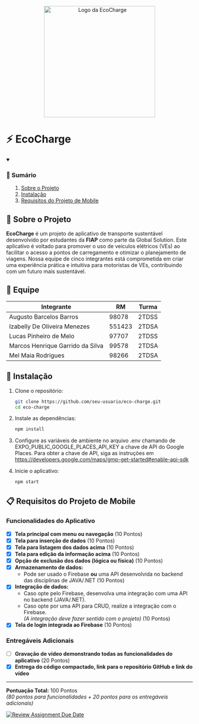 <p align="center">
    <picture>
       <source media="(prefers-color-scheme: dark)" srcset="utils/logo/DarkLogoRounded.png">
        <img alt="Logo da EcoCharge" src="uils/logo/LogoRounded.png" width="300">
    </picture>
</p>

# ⚡ EcoCharge

<details open>
    <summary><h3><strong>📑 Sumário</strong></h3>
        <ol>
            <li><a href="#sobre-o-projeto">Sobre o Projeto</a></li>
            <li><a href="#instalacao">Instalação</a></li>
            <li><a href="#requisitos">Requisitos do Projeto de Mobile</a></li>
        </ol>
    </summary>
</details>

<h2 id="sobre-o-projeto"> 📱 Sobre o Projeto </h2>

**EcoCharge** é um projeto de aplicativo de transporte sustentável desenvolvido por estudantes da **FIAP** como parte da Global Solution. Este aplicativo é voltado para promover o uso de veículos elétricos (VEs) ao facilitar o acesso a pontos de carregamento e otimizar o planejamento de viagens. Nossa equipe de cinco integrantes está comprometida em criar uma experiência prática e intuitiva para motoristas de VEs, contribuindo com um futuro mais sustentável.

<h2 id="equipe"> 📜 Equipe </h2>

| Integrante                       | RM     | Turma |
| -------------------------------- | ------ | ----- |
| Augusto Barcelos Barros          | 98078  | 2TDSS |
| Izabelly De Oliveira Menezes     | 551423 | 2TDSA |
| Lucas Pinheiro de Melo           | 97707  | 2TDSS |
| Marcos Henrique Garrido da Silva | 99578  | 2TDSA |
| Mel Maia Rodrigues               | 98266  | 2TDSA |

<h2 id="instalacao">🚀 Instalação</h2>

1. Clone o repositório:

   ```sh
   git clone https://github.com/seu-usuario/eco-charge.git
   cd eco-charge
   ```

2. Instale as dependências:

   ```sh
   npm install
   ```

3. Configure as variáveis de ambiente no arquivo .env chamando de EXPO_PUBLIC_GOOGLE_PLACES_API_KEY a chave de API do Google Places. Para obter a chave de API, siga as instruções em https://developers.google.com/maps/gmp-get-started#enable-api-sdk

4. Inicie o aplicativo:
   ```sh
   npm start
   ```

<h2 id="requisitos">📋 Requisitos do Projeto de Mobile</h2>

### Funcionalidades do Aplicativo

- [x] **Tela principal com menu ou navegação** (10 Pontos)
- [x] **Tela para inserção de dados** (10 Pontos)
- [x] **Tela para listagem dos dados acima** (10 Pontos)
- [x] **Tela para edição da informação acima** (10 Pontos)
- [x] **Opção de exclusão dos dados (lógica ou física)** (10 Pontos)
- [x] **Armazenamento de dados:**
  - Pode ser usado o Firebase **ou** uma API desenvolvida no backend das disciplinas de JAVA/.NET (10 Pontos)
- [x] **Integração de dados:**
  - Caso opte pelo Firebase, desenvolva uma integração com uma API no backend (JAVA/.NET).
  - Caso opte por uma API para CRUD, realize a integração com o Firebase.  
    _(A integração deve fazer sentido com o projeto)_ (10 Pontos)
- [x] **Tela de login integrada ao Firebase** (10 Pontos)

### Entregáveis Adicionais

- [ ] **Gravação de vídeo demonstrando todas as funcionalidades do aplicativo** (20 Pontos)
- [x] **Entrega do código compactado, link para o repositório GitHub e link do vídeo**

---

**Pontuação Total:** 100 Pontos  
_(80 pontos para funcionalidades + 20 pontos para os entregáveis adicionais)_



[![Review Assignment Due Date](https://classroom.github.com/assets/deadline-readme-button-22041afd0340ce965d47ae6ef1cefeee28c7c493a6346c4f15d667ab976d596c.svg)](https://classroom.github.com/a/JCD84hr8)
